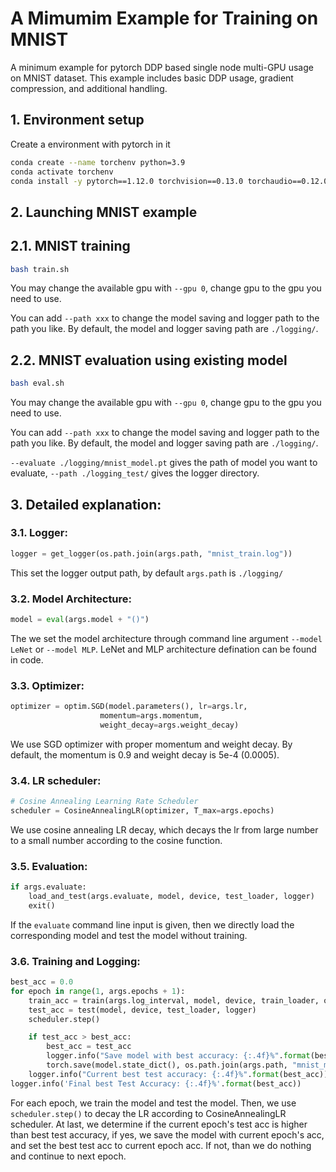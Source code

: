 # A Mimumim Example for Training on MNIST

A minimum example for pytorch DDP based single node multi-GPU usage on MNIST dataset. This example includes basic DDP usage, gradient compression, and additional handling. 

## 1. Environment setup
Create a environment with pytorch in it
```sh
conda create --name torchenv python=3.9
conda activate torchenv
conda install -y pytorch==1.12.0 torchvision==0.13.0 torchaudio==0.12.0 cudatoolkit=11.6 -c pytorch -c conda-forge
```

## 2. Launching MNIST example


## 2.1. MNIST training

```sh
bash train.sh
```
You may change the available gpu with ```--gpu 0```, change gpu to the gpu you need to use. 

You can add ```--path xxx``` to change the model saving and logger path to the path you like. By default, the model and logger saving path are ```./logging/```. 

## 2.2. MNIST evaluation using existing model

```sh
bash eval.sh
```
You may change the available gpu with ```--gpu 0```, change gpu to the gpu you need to use. 

You can add ```--path xxx``` to change the model saving and logger path to the path you like. By default, the model and logger saving path are ```./logging/```. 

```--evaluate ./logging/mnist_model.pt``` gives the path of model you want to evaluate, ```--path ./logging_test/``` gives the logger directory. 

## 3. Detailed explanation:
### 3.1. Logger:
```py
logger = get_logger(os.path.join(args.path, "mnist_train.log"))
```
This set the logger output path, by default ```args.path``` is ```./logging/```

### 3.2. Model Architecture:
```py
model = eval(args.model + "()")
```
The we set the model architecture through command line argument ```--model LeNet``` or ```--model MLP```. LeNet and MLP architecture defination can be found in code. 

### 3.3. Optimizer:
```py
optimizer = optim.SGD(model.parameters(), lr=args.lr, 
                    momentum=args.momentum,
                    weight_decay=args.weight_decay)
```
We use SGD optimizer with proper momentum and weight decay. By default, the momentum is 0.9 and weight decay is 5e-4 (0.0005). 

### 3.4. LR scheduler:

```py
# Cosine Annealing Learning Rate Scheduler
scheduler = CosineAnnealingLR(optimizer, T_max=args.epochs)
```
We use cosine annealing LR decay, which decays the lr from large number to a small number according to the cosine function. 

### 3.5. Evaluation:
```py
if args.evaluate:
    load_and_test(args.evaluate, model, device, test_loader, logger)
    exit()
```

If the ```evaluate``` command line input is given, then we directly load the corresponding model and test the model without training. 

### 3.6. Training and Logging:
```py
best_acc = 0.0
for epoch in range(1, args.epochs + 1):
    train_acc = train(args.log_interval, model, device, train_loader, optimizer, epoch, logger)
    test_acc = test(model, device, test_loader, logger)
    scheduler.step()

    if test_acc > best_acc:
        best_acc = test_acc
        logger.info("Save model with best accuracy: {:.4f}%".format(best_acc))
        torch.save(model.state_dict(), os.path.join(args.path, "mnist_model.pt"))
    logger.info("Current best test accuracy: {:.4f}%".format(best_acc))
logger.info('Final best Test Accuracy: {:.4f}%'.format(best_acc))
```
For each epoch, we train the model and test the model. Then, we use ```scheduler.step()``` to decay the LR according to CosineAnnealingLR scheduler. At last, we determine if the current epoch's test acc is higher than best test accuracy, if yes, we save the model with current epoch's acc, and set the best test acc to current epoch acc. If not, than we do nothing and continue to next epoch. 
